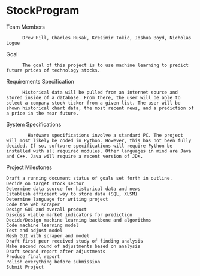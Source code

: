 # StockProgram

Team Members

          Drew Hill, Charles Husak, Kresimir Tokic, Joshua Boyd, Nicholas Logue

Goal

          The goal of this project is to use machine learning to predict future prices of technology stocks.

Requirements Specification

          Historical data will be pulled from an internet source and stored inside of a database. From there, the user will be able to select a company stock ticker from a given list. The user will be shown historical chart data, the most recent news, and a prediction of a price in the near future.

System Specifications

            Hardware specifications involve a standard PC. The project will most likely be coded in Python. However, this has not been fully decided. If so, software specifications will require Python be installed with all required modules. Other languages in mind are Java and C++. Java will require a recent version of JDK.

Project Milestones

    Draft a running document status of goals set forth in outline.
    Decide on target stock sector
    Determine data source for historical data and news
    Establish efficient way to store data (SQL, XLSM)
    Determine language for writing project
    Code the web scraper
    Design GUI and overall product
    Discuss viable market indicators for prediction
    Decide/Design machine learning backbone and algorithms
    Code machine learning model
    Test and adjust model
    Mesh GUI with scraper and model
    Draft first peer received study of finding analysis
    Make second round of adjustments based on analysis
    Draft second report after adjustments
    Produce final report
    Polish everything before submission
    Submit Project
